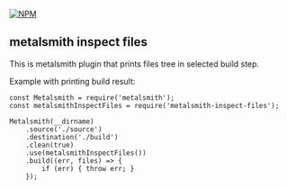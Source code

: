 [![NPM](https://nodei.co/npm/metalsmith-inspect-files.png)](https://npmjs.org/package/metalsmith-inspect-files)
## metalsmith inspect files

This is metalsmith plugin that prints files tree in selected build step.

Example with printing build result:
```ecmascript 6
const Metalsmith = require('metalsmith');
const metalsmithInspectFiles = require('metalsmith-inspect-files');

Metalsmith(__dirname)
    .source('./source')
    .destination('./build')
    .clean(true)
    .use(metalsmithInspectFiles())
    .build((err, files) => {
        if (err) { throw err; }
    });

```